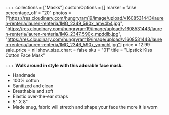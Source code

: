 +++
collections = ["Masks"]
customOptions = []
marker = false
percentage_off = "20"
photos = ["https://res.cloudinary.com/hungryram19/image/upload/v1608531443/lauren-renteria/lauren-renteria/IMG_2349_590x_amv4b4.jpg", "https://res.cloudinary.com/hungryram19/image/upload/v1608531443/lauren-renteria/lauren-renteria/IMG_2347_590x_mpddlb.jpg", "https://res.cloudinary.com/hungryram19/image/upload/v1608531443/lauren-renteria/lauren-renteria/IMG_2346_590x_yqmchl.jpg"]
price = 12.99
sale_price = nil
show_size_chart = false
sku = "01"
title = "Lipstick Kiss Cotton Face Mask"

+++
**Walk around in style with this adorable face mask.**

* Handmade
* 100% cotton
* Sanitized and clean
* Breathable and soft
* Elastic over-the-ear straps
* 5" X 8"
* Made snug, fabric will stretch and shape your face the more it is worn
